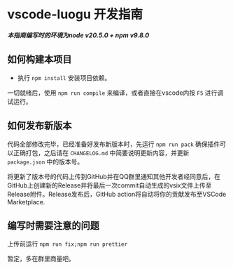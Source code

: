 # vscode-luogu 开发指南

**_本指南编写时的环境为node v20.5.0 + npm v9.8.0_**

## 如何构建本项目

- 执行 `npm install` 安装项目依赖。

一切就绪后，使用 `npm run compile` 来编译，或者直接在vscode内按 `F5` 进行调试运行。

## 如何发布新版本

代码全部修改完毕，已经准备好发布新版本时，先运行 `npm run pack` 确保插件可以正确打包，之后请在 `CHANGELOG.md` 中简要说明更新内容，并更新 `package.json` 中的版本号。

将更新了版本号的代码上传到GitHub并在QQ群里通知其他开发者经同意后，在GitHub上创建新的Release并将最后一次commit自动生成的vsix文件上传至Release附件。Release发布后，GitHub action将自动将你的贡献发布至VSCode Marketplace.

## 编写时需要注意的问题

上传前运行 `npm run fix;npm run prettier`

暂定，多在群里商量吧。
